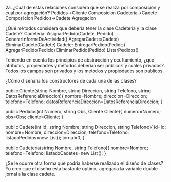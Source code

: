 2a.
¿Cuál de estas relaciones considera que se realiza por composición y cuál por agregación?
Pedidos->Cliente Composicion
Cadeteria->Cadete Composicion
Pedidos->Cadete Agregacion

¿Qué métodos considera que debería tener la clase Cadetería y la clase Cadete?
Cadeteria:
    AsignarPedido(Cadete, Pedido)
    GenerarInformeDeActividad()
    AgregarCadete(Cadete)
    EliminarCadete(Cadete)
Cadete:
    EntregarPedido(Pedido)
    AgregarPedido(Pedido)
    EliminarPedido(Pedido)
    ListarPedidos()

Teniendo en cuenta los principios de abstracción y ocultamiento, ¿que atributos, propiedades y métodos deberían ser públicos y cuáles privados?.
Todos los campos son privados y los metodos y propiedades son publicos.

¿Cómo diseñaría los constructores de cada una de las clases?

public Cliente(string Nombre, string Direccion, string Telefono, string DatosReferenciaDireccion){
        nombre=Nombre;
        direccion=Direccion;
        telefono=Telefono;
        datosReferenciaDireccion=DatosReferenciaDireccion;
    }

public Pedidos(int Numero, string Obs, Cliente Cliente){
        numero=Numero;
        obs=Obs;
        cliente=Cliente;
    }

public Cadete(int Id, string Nombre, string Direccion, string Telefono){
        id=Id;
        nombre=Nombre;
        direccion=Direccion;
        telefono=Telefono;
        listadoPedidos=new List<Pedidos>();
        jornal=0;
    }

public Cadeteria(string Nombre, string Telefono){
        nombre=Nombre;
        telefono=Telefono;
        listadoCadetes=new List<Cadete>();
    }

¿Se le ocurre otra forma que podría haberse realizado el diseño de clases?
Yo creo que el diseño esta bastante optimo, agregaria la variable double jornal a la clase cadete.